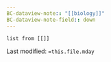 ```yaml
---
BC-dataview-note:: "[[biology]]"
BC-dataview-note-field:: down
---
```

```dataview
list from [[]]
```


Last modified: `=this.file.mday`